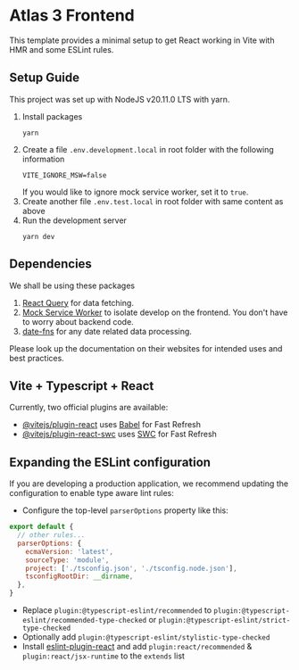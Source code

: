# Atlas 3 Frontend

This template provides a minimal setup to get React working in Vite with HMR and some ESLint rules.

## Setup Guide

This project was set up with NodeJS v20.11.0 LTS with yarn.
1. Install packages
    ```shell
    yarn
    ```
2. Create a file `.env.development.local` in root folder with the following information
   ```text
   VITE_IGNORE_MSW=false
   ```
   If you would like to ignore mock service worker, set it to `true`.
3. Create another file `.env.test.local` in root folder with same content as above
4. Run the development server
    ```shell
    yarn dev
    ```

## Dependencies

We shall be using these packages

1. [React Query](https://query.gg/?s=tanstack) for data fetching.
2. [Mock Service Worker](https://mswjs.io/) to isolate develop on the frontend. You don't have to worry about backend code.
3. [date-fns](https://date-fns.org/) for any date related data processing.

Please look up the documentation on their websites for intended uses and best practices.

## Vite + Typescript + React

Currently, two official plugins are available:

- [@vitejs/plugin-react](https://github.com/vitejs/vite-plugin-react/blob/main/packages/plugin-react/README.md) uses [Babel](https://babeljs.io/) for Fast Refresh
- [@vitejs/plugin-react-swc](https://github.com/vitejs/vite-plugin-react-swc) uses [SWC](https://swc.rs/) for Fast Refresh

## Expanding the ESLint configuration

If you are developing a production application, we recommend updating the configuration to enable type aware lint rules:

- Configure the top-level `parserOptions` property like this:

```js
export default {
  // other rules...
  parserOptions: {
    ecmaVersion: 'latest',
    sourceType: 'module',
    project: ['./tsconfig.json', './tsconfig.node.json'],
    tsconfigRootDir: __dirname,
  },
}
```

- Replace `plugin:@typescript-eslint/recommended` to `plugin:@typescript-eslint/recommended-type-checked` or `plugin:@typescript-eslint/strict-type-checked`
- Optionally add `plugin:@typescript-eslint/stylistic-type-checked`
- Install [eslint-plugin-react](https://github.com/jsx-eslint/eslint-plugin-react) and add `plugin:react/recommended` & `plugin:react/jsx-runtime` to the `extends` list
